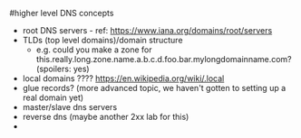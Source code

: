 #higher level DNS concepts
- root DNS servers - ref: https://www.iana.org/domains/root/servers
- TLDs (top level domains)/domain structure
  - e.g. could you make a zone for this.really.long.zone.name.a.b.c.d.foo.bar.mylongdomainname.com? (spoilers: yes)
- local domains ???? https://en.wikipedia.org/wiki/.local
- glue records? (more advanced topic, we haven't gotten to setting up a real domain yet)
- master/slave dns servers
- reverse dns (maybe another 2xx lab for this)
- 
